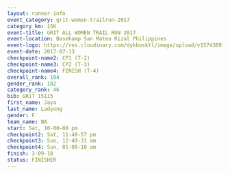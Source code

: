 ```yaml
---
layout: runner-info 
event_category: grit-women-trailrun-2017 
category_km: 15K 
event-title: GRIT ALL WOMEN TRAIL RUN 2017 
event-location: Basekamp San Mateo Rizal Philippines 
event-logo: https://res.cloudinary.com/dykbosktl/image/upload/v1574389137/Logo/a04c0-grit-logo_yxzsau.png 
event-date: 2017-07-13 
checkpoint-name2: CP1 (T-2) 
checkpoint-name3: CP2 (T-3) 
checkpoint-name4: FINISH (T-4) 
overall_rank: 104
gender_rank: 102
category_rank: 46
bib: GRiT 15115
first_name: Jaya
last_name: Ladyong
gender: F
team_name: NA
start: Sat, 10-00-00 pm
checkpoint2: Sat, 11-48-57 pm
checkpoint3: Sun, 12-49-31 am
checkpoint4: Sun, 01-09-10 am
finish: 3-09-10
status: FINISHER
---
```

